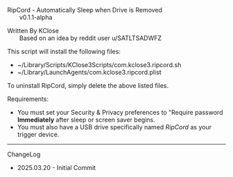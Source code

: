 RipCord - Automatically Sleep when Drive is Removed<br>
	&emsp;&emsp;v0.1.1-alpha

Written By KClose<br>
	&emsp;&emsp;Based on an idea by reddit user u/SATLTSADWFZ

This script will install the following files:
- ~/Library/Scripts/KClose3Scripts/com.kclose3.ripcord.sh
- ~/Library/LaunchAgents/com.kclose3.ripcord.plist

To uninstall RipCord, simply delete the above listed files.

Requirements:
- You must set your Security & Privacy preferences to "Require password **Immediately** after sleep or screen saver begins.
- You must also have a USB drive specifically named *RipCord* as your trigger device. 
---
ChangeLog
- 2025.03.20	-	Initial Commit
